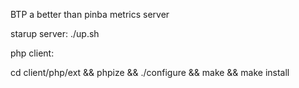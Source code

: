 BTP a better than pinba metrics server

starup server: ./up.sh

php client:

cd client/php/ext && phpize && ./configure && make && make install
